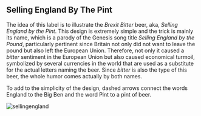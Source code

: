 ## Selling England By The Pint

The idea of this label is to illustrate the _Brexit Bitter_ beer, aka, _Selling England by the Pint_. This design is extremely simple and 
the trick is mainly its name, which is a parody of the Genesis song title _Selling England by the Pound_, particularly pertinent 
since Britain not only did not want to leave the pound but also left the European Union. Therefore, not only it caused a _bitter_
sentiment in the European Union but also caused economical turmoil, symbolized by several currencies in the world that are used as a
substitute for the actual letters naming the beer. Since _bitter_ is also the type of this beer, the whole humor comes actually by both 
names.

To add to the simplicity of the design, dashed arrows connect the words England to the Big Ben and the word Pint to a pint of beer.

![sellingengland](https://user-images.githubusercontent.com/80269251/111000304-ca9eec80-834f-11eb-80fd-72c49881282f.png)
